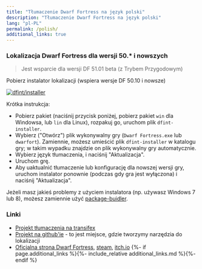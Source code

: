 ```yaml
---
title: "Tłumaczenie Dwarf Fortress na język polski"
description: "Tłumaczenie Dwarf Fortress na język polski"
lang: "pl-PL"
permalink: /polish/
additional_links: true
---
```


### Lokalizacja Dwarf Fortress dla wersji 50.* i nowszych

> Jest wsparcie dla wersji DF 51.01 beta (z Trybem Przygodowym)

Pobierz instalator lokalizacji (wspiera wersje DF 50.10 i nowsze)

[![dfint/installer](https://img.shields.io/badge/dfint%2Finstaller-forestgreen?style=for-the-badge)](https://github.com/dfint/installer/releases/latest)

Krótka instrukcja:

- Pobierz pakiet (naciśnij przycisk poniżej, pobierz pakiet `win` dla Windowsa, lub `lin` dla Linux), rozpakuj go, uruchom plik `dfint-installer`.
- Wybierz ("Otwórz") plik wykonywalny gry (`Dwarf Fortress.exe` lub `dwarfort`). Zamiennie, możesz umieścić plik `dfint-installer` w katalogu gry; w takim wypadku znajdzie on plik wykonywalny gry automatycznie.
- Wybierz język tłumaczenia, i naciśnij "Aktualizacja".
- Uruchom grę.
- Aby uaktualnić tłumaczenie lub konfigurację dla nowszej wersji gry, uruchom instalator ponownie (podczas gdy gra jest wyłączona) i naciśnij "Aktualizacja".

Jeżeli masz jakieś problemy z użyciem instalatora (np. używasz Windows 7 lub 8), możesz zamiennie użyć [package-buidler](https://dfint-package-build.streamlit.app).

### Linki

- [Projekt tłumaczenia na transifex](https://app.transifex.com/dwarf-fortress-translation/dwarf-fortress-steam)
- [Projekt na github'ie](https://github.com/dfint) - to jest miejsce, gdzie tworzymy narzędzia do lokalizacji
- [Oficjalna strona Dwarf Fortress](https://bay12games.com/dwarves/), [steam](https://store.steampowered.com/app/975370/Dwarf_Fortress/), [itch.io](https://kitfoxgames.itch.io/dwarf-fortress)
{%- if page.additional_links %}{%- include_relative additional_links.md %}{%- endif %}
